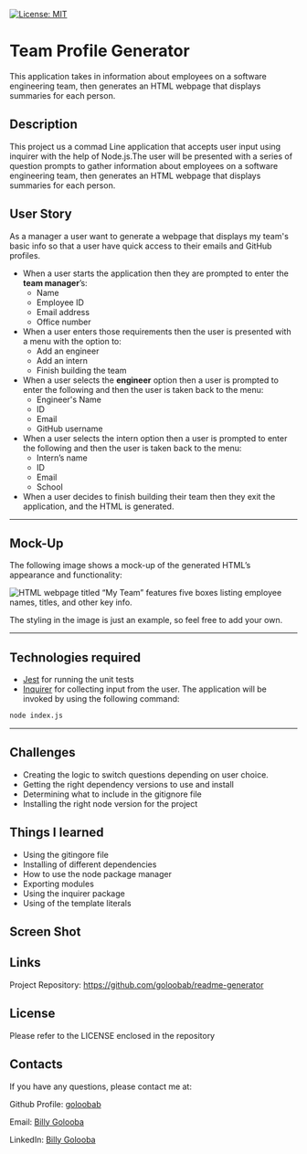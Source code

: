 [![License: MIT](https://img.shields.io/badge/License-MIT-yellow.svg)](https://opensource.org/licenses/MIT)
# Team Profile Generator

This application takes in information about employees on a software engineering team, then generates an HTML webpage that displays summaries for each person.

## Description

This project us a commad Line application that accepts user input using inquirer with the help of Node.js.The user will be presented with a series of question prompts to gather information about employees on a software engineering team, then generates an HTML webpage that displays summaries for each person. 

## User Story

As a manager a user want to generate a webpage that displays my team's basic info so that a user have quick access to their emails and GitHub profiles.

  * When a user starts the application then they are prompted to enter the **team manager**’s:
    * Name
    * Employee ID
    * Email address
    * Office number
  * When a user enters those requirements then the user is presented with a menu with the option to:
    * Add an engineer
    * Add an intern 
    * Finish building the team
  * When a user selects the **engineer** option then a user is prompted to enter the following and then the user is taken back to the menu:
    * Engineer's Name
    * ID
    * Email
    * GitHub username
  * When a user selects the intern option then a user is prompted to enter the following and then the user is taken back to the menu:
    * Intern’s name
    * ID
    * Email
    * School
  * When a user decides to finish building their team then they exit the application, and the HTML is generated.


---

## Mock-Up

The following image shows a mock-up of the generated HTML’s appearance and functionality:

![HTML webpage titled “My Team” features five boxes listing employee names, titles, and other key info.](./Assets/14-object-oriented-programming-challenge-demo.png)

The styling in the image is just an example, so feel free to add your own.

---

## Technologies required

* [Jest](https://www.npmjs.com/package/jest) for running the unit tests 
* [Inquirer](https://www.npmjs.com/package/inquirer) for collecting input from the user. 
The application will be invoked by using the following command:

```bash
node index.js
```

---

## Challenges
* Creating the logic to switch questions depending on user choice. 
* Getting the right dependency versions to use and install
* Determining what to include in the gitignore file
* Installing the right node version for the project

## Things I learned 
* Using the gitingore file
* Installing of different dependencies
* How to use the node package manager
* Exporting modules
* Using the inquirer package
* Using of the template literals

## Screen Shot

## Links
Project Repository:  https://github.com/goloobab/readme-generator

## License 
Please refer to the LICENSE enclosed in the repository

## Contacts

If you have any questions, please contact me at: 
 
  Github Profile: [goloobab](https://github.com/goloobab/)  

  Email: [Billy Golooba](mailto:goloobab@gmail.com) 

  LinkedIn: [ Billy Golooba ](https://linkedin.com/in/goloobab)
